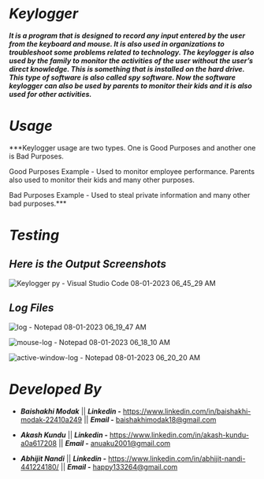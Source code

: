 # ***Keylogger***

***It is a program that is designed to record any input entered by the user from the keyboard and mouse. It is also used in organizations to troubleshoot some problems related to technology. The keylogger is also used by the family to monitor the activities of the user without the user’s direct knowledge. This is something that is installed on the hard drive. This type of software is also called spy software. Now the software keylogger can also be used by parents to monitor their kids and it is also used for other activities.***


# ***Usage***

***Keylogger usage are two types. One is Good Purposes and another one is Bad Purposes.

Good Purposes Example -
Used to monitor employee performance.
Parents also used to monitor their kids and many other purposes.

Bad Purposes Example -
Used to steal private information and many other bad purposes.***


# ***Testing***

## ***Here is the Output Screenshots***

![Keylogger py - Visual Studio Code 08-01-2023 06_45_29 AM](https://user-images.githubusercontent.com/119334667/211201505-bab9030f-354c-4a14-8f97-433126e9ca56.png)


## ***Log Files***

![log - Notepad 08-01-2023 06_19_47 AM](https://user-images.githubusercontent.com/119334667/211201629-686132e4-4b58-422e-9b1c-6c2d30dfe302.png)

![mouse-log - Notepad 08-01-2023 06_18_10 AM](https://user-images.githubusercontent.com/119334667/211201639-b5baa053-0eb1-4d3f-b697-4ce3e7d12212.png)

![active-window-log - Notepad 08-01-2023 06_20_20 AM](https://user-images.githubusercontent.com/119334667/211201650-b0603453-3d1f-4fab-9757-46062b46b542.png)


# ***Developed By***

- ***Baishakhi Modak*** || ***Linkedin -*** https://www.linkedin.com/in/baishakhi-modak-22410a249 || ***Email -*** baishakhimodak18@gmail.com
* ***Akash Kundu*** || ***Linkedin -*** https://www.linkedin.com/in/akash-kundu-a0a617208 || ***Email -*** anuaku2001@gmail.com
+ ***Abhijit Nandi*** || ***Linkedin -*** https://www.linkedin.com/in/abhijit-nandi-441224180/ || ***Email -*** happy133264@gmail.com



